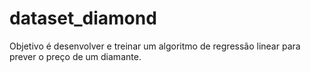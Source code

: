 # dataset_diamond
Objetivo é desenvolver e treinar um algoritmo de regressão linear para prever o preço de um diamante.
